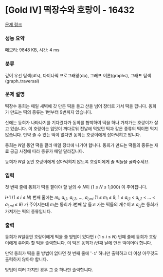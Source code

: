 # [Gold IV] 떡장수와 호랑이 - 16432 

[문제 링크](https://www.acmicpc.net/problem/16432) 

### 성능 요약

메모리: 9848 KB, 시간: 4 ms

### 분류

깊이 우선 탐색(dfs), 다이나믹 프로그래밍(dp), 그래프 이론(graphs), 그래프 탐색(graph_traversal)

### 문제 설명

<p>떡장수 동희는 매일 새벽에 갓 만든 떡을 들고 산을 넘어 장터로 가서 떡을 팝니다. 동희가 만드는 떡의 종류는 1번부터 9번까지 있습니다.</p>

<p>산에는 동희가 나타나기를 기다렸다가 동희를 협박하여 떡을 하나 가져가는 호랑이가 살고 있습니다. 이 호랑이는 입맛이 까다로워 전날에 먹었던 떡과 같은 종류의 떡이면 먹지 않습니다. 만약 줄 수 있는 떡이 없다면 동희는 호랑이에게 잡아먹히고 맙니다.</p>

<p>동희는 <em>N</em>일 동안 떡을 팔러 매일 장터에 나가야 합니다. 동희가 만드는 떡들의 종류는 재료 공급 사정에 따라 종류가 매일 달라집니다. </p>

<p>동희가 <em>N</em>일 동안 호랑이에게 잡아먹히지 않도록 호랑이에게 줄 떡들을 골라주세요.</p>

### 입력 

 <p>첫 번째 줄에 동희가 떡을 팔아야 할 날의 수 <em>N</em>이 (1 ≤ <em>N</em> ≤ 1,000) 이 주어집니다.</p>

<p><em>i</em>+1 (1 ≤ <em>i</em> ≤ <em>N</em>) 번째 줄에는 <em>m<sub>i</sub></em>, <em>a<sub>i,1</sub></em>, <em>a<sub>i,2</sub></em>, ..., <em>a<sub>i,mi</sub></em> (1 ≤ <em>m<sub>i</sub></em> ≤ 9, 1 ≤ <em>a<sub>i,1</sub></em> < <em>a<sub>i,2</sub></em> < ... < <em>a<sub>i,mi</sub></em> ≤ 9) 가 주어지는데 <em>m<sub>i</sub></em>는 동희가 <em>i</em>번째 날 들고 가는 떡들의 개수이고 <em>a<sub>i,j</sub></em>는 동희가 가져가는 떡의 종류입니다.</p>

### 출력 

 <p>동희가 <em>N</em>일동안 호랑이에게 떡을 줄 방법이 있다면 <em>i</em> (1 ≤ <em>i</em> ≤ <em>N</em>) 번째 줄에 동희가 호랑이에게 주어야 할 떡을 출력합니다. 이 떡은 동희가 <em>i</em>번째 날에 만든 떡이어야 합니다.</p>

<p>만약 동희가 떡을 줄 방법이 없다면 첫 번째 줄에 '<code>-1</code>' 하나만 출력하고 더 이상 아무것도 출력하지 않아야 합니다. </p>

<p>방법이 여러 가지인 경우 그 중 하나만 출력합니다.</p>

